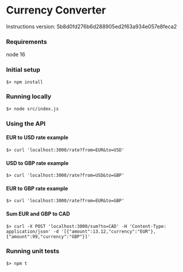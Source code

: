 # Currency Converter
Instructions version: 5b8d0fd276b6d288905ed2f63a934e057e8feca2

### Requirements
node 16

### Initial setup
`$> npm install`

### Running locally
`$> node src/index.js`

### Using the API
#### EUR to USD rate example
`$> curl 'localhost:3000/rate?from=EUR&to=USD'`

#### USD to GBP rate example
`$> curl 'localhost:3000/rate?from=USD&to=GBP'`

#### EUR to GBP rate example
`$> curl 'localhost:3000/rate?from=EUR&to=GBP'`

#### Sum EUR and GBP to CAD
`$> curl -X POST 'localhost:3000/sum?to=CAD' -H 'Content-Type: application/json' -d '[{"amount":13.12,"currency":"EUR"},{"amount":99,"currency":"GBP"}]'`

### Running unit tests
`$> npm t`

